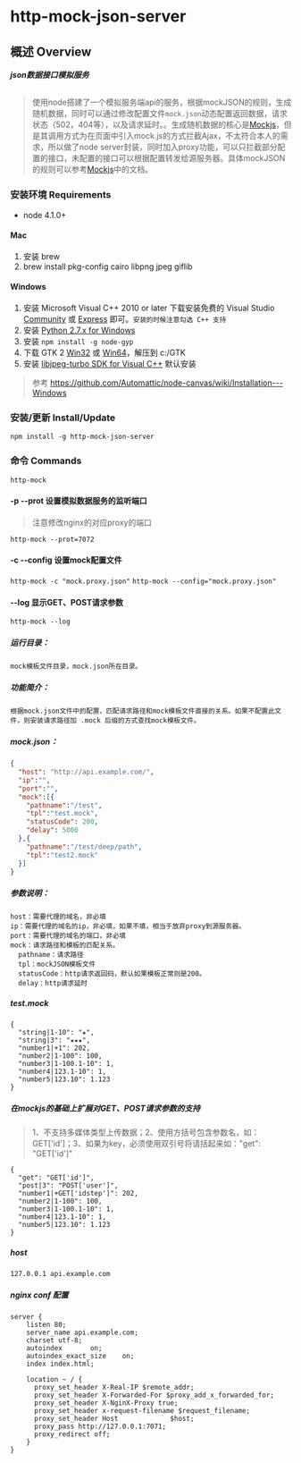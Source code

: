 # http-mock-json-server

## 概述 Overview
***json数据接口模拟服务***

##
>使用node搭建了一个模拟服务端api的服务，根据mockJSON的规则，生成随机数据，同时可以通过修改配置文件`mock.json`动态配置返回数据，请求状态（502，404等），以及请求延时。。生成随机数据的核心是[Mockjs](http://mockjs.com)，但是其调用方式为在页面中引入mock.js的方式拦截Ajax，不太符合本人的需求，所以做了node server封装，同时加入proxy功能，可以只拦截部分配置的接口，未配置的接口可以根据配置转发给源服务器。具体mockJSON的规则可以参考[Mockjs](http://mockjs.com)中的文档。


### 安装环境 Requirements
* node 4.1.0+

#### Mac
1. 安装 brew
2. brew install pkg-config cairo libpng jpeg giflib

#### Windows
1. 安装 Microsoft Visual C++ 2010 or later 下载安装免费的 Visual Studio [Community](https://go.microsoft.com/fwlink/?LinkId=532606&clcid=0x409) 或 [Express](https://go.microsoft.com/fwlink/?LinkId=615464&clcid=0x409) 即可。`安装的时候注意勾选 C++ 支持`
2. 安装 [Python 2.7.x for Windows](http://www.python.org/getit)
3. 安装 `npm install -g node-gyp`
4. 下载 GTK 2 [Win32](http://ftp.gnome.org/pub/GNOME/binaries/win32/gtk+/2.24/gtk+-bundle_2.24.10-20120208_win32.zip) 或 [Win64](http://ftp.gnome.org/pub/GNOME/binaries/win64/gtk+/2.22/gtk+-bundle_2.22.1-20101229_win64.zip)，解压到 c:/GTK
5. 安装 [libjpeg-turbo SDK for Visual C++](http://sourceforge.net/projects/libjpeg-turbo/) 默认安装

> 参考 https://github.com/Automattic/node-canvas/wiki/Installation---Windows

### 安装/更新 Install/Update

`npm install -g http-mock-json-server`

### 命令 Commands

`http-mock`

#### -p --prot 设置模拟数据服务的监听端口
>注意修改nginx的对应proxy的端口

`http-mock --prot=7072`

#### -c --config 设置mock配置文件

`http-mock -c "mock.proxy.json"`
`http-mock --config="mock.proxy.json"`

#### --log 显示GET、POST请求参数

`http-mock --log`

##### 运行目录：

`mock模板文件目录，mock.json所在目录。`

##### 功能简介：

`根据mock.json文件中的配置，匹配请求路径和mock模板文件直接的关系。如果不配置此文件，则安装请求路径加 .mock 后缀的方式查找mock模板文件。`

##### mock.json：

```json
{
  "host": "http://api.example.com/",
  "ip":"",
  "port":"",
  "mock":[{
    "pathname":"/test",
    "tpl":"test.mock",
    "statusCode": 200,
    "delay": 5000
  },{
    "pathname":"/test/deep/path",
    "tpl":"test2.mock"
  }]
}
```

##### 参数说明：
```
host：需要代理的域名，非必填
ip：需要代理的域名的ip，非必填，如果不填，相当于放弃proxy到源服务器。
port：需要代理的域名的端口，非必填
mock：请求路径和模板的匹配关系。
  pathname：请求路径
  tpl：mockJSON模板文件
  statusCode：http请求返回码，默认如果模板正常则是200。
  delay：http请求延时
```

##### test.mock

```
{
  "string|1-10": "★",
  "string|3": "★★★",
  "number1|+1": 202,
  "number2|1-100": 100,
  "number3|1-100.1-10": 1,
  "number4|123.1-10": 1,
  "number5|123.10": 1.123
}
```

##### 在mockjs的基础上扩展对GET、POST请求参数的支持
>1、不支持多媒体类型上传数据；2、使用方括号包含参数名，如：GET['id']；3、如果为key，必须使用双引号将请括起来如："get": "GET['id']"

```
{
  "get": "GET['id']",
  "post|3": "POST['user']",
  "number1|+GET['idstep']": 202,
  "number2|1-100": 100,
  "number3|1-100.1-10": 1,
  "number4|123.1-10": 1,
  "number5|123.10": 1.123
}
```

##### host

`127.0.0.1 api.example.com`

##### nginx conf 配置

```
server {
    listen 80;
    server_name api.example.com;
    charset utf-8;
    autoindex       on;
    autoindex_exact_size    on;
    index index.html;

    location ~ / {
      proxy_set_header X-Real-IP $remote_addr;
      proxy_set_header X-Forwarded-For $proxy_add_x_forwarded_for;
      proxy_set_header X-NginX-Proxy true;
      proxy_set_header x-request-filename $request_filename;
      proxy_set_header Host             $host;
      proxy_pass http://127.0.0.1:7071;
      proxy_redirect off;
    }
}
```